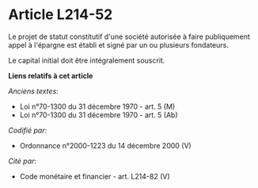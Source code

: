 # Article L214-52

Le projet de statut constitutif d'une société autorisée à faire publiquement appel à l'épargne est établi et signé par un ou
plusieurs fondateurs.

Le capital initial doit être intégralement souscrit.

**Liens relatifs à cet article**

_Anciens textes_:

  - Loi n°70-1300 du 31 décembre 1970 - art. 5 (M)
  - Loi n°70-1300 du 31 décembre 1970 - art. 5 (Ab)

_Codifié par_:

  - Ordonnance n°2000-1223 du 14 décembre 2000 (V)

_Cité par_:

  - Code monétaire et financier - art. L214-82 (V)
